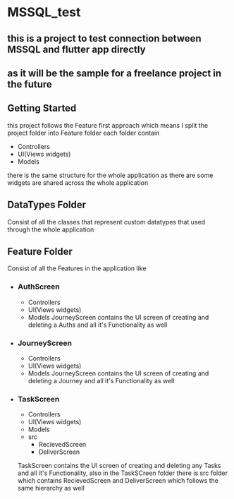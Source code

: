 # MSSQL_test

## this is a project to test connection between MSSQL and flutter app directly

## as it will be the sample for a freelance project in the future


## Getting Started

this project follows the Feature first approach
which means I split the project folder into Feature folder each folder contain 
- Controllers
- UI(Views widgets)
- Models

there is the same structure for the whole application as there are some widgets are shared across the whole application


## DataTypes Folder
Consist of all the classes that represent custom datatypes that used through the whole application


## Feature Folder
Consist of all the Features in the application like

- ### AuthScreen
    - Controllers
    - UI(Views widgets)
    - Models
     JourneyScreen contains the UI screen of creating and deleting a Auths and all it's Functionality as well

- ### JourneyScreen
    - Controllers
    - UI(Views widgets)
    - Models
     JourneyScreen contains the UI screen of creating and deleting a Journey and all it's Functionality as well

- ### TaskScreen
    - Controllers
    - UI(Views widgets)
    - Models
    - src
        - RecievedScreen
        - DeliverScreen

     TaskScreen contains the UI screen of creating and deleting any Tasks and all it's Functionality, also in the TaskSCreen folder there is src folder which contains RecievedScreen
     and DeliverScreen which follows the same hierarchy as well


